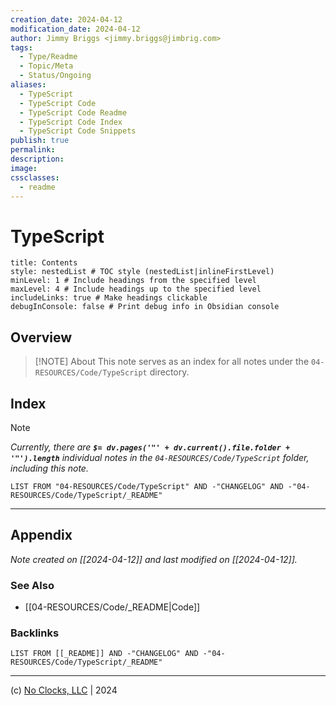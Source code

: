 ```yaml
---
creation_date: 2024-04-12
modification_date: 2024-04-12
author: Jimmy Briggs <jimmy.briggs@jimbrig.com>
tags:
  - Type/Readme
  - Topic/Meta
  - Status/Ongoing
aliases:
  - TypeScript
  - TypeScript Code
  - TypeScript Code Readme
  - TypeScript Code Index
  - TypeScript Code Snippets
publish: true
permalink:
description:
image:
cssclasses:
  - readme
---
```



# TypeScript

```table-of-contents
title: Contents 
style: nestedList # TOC style (nestedList|inlineFirstLevel)
minLevel: 1 # Include headings from the specified level
maxLevel: 4 # Include headings up to the specified level
includeLinks: true # Make headings clickable
debugInConsole: false # Print debug info in Obsidian console
```

## Overview

> [!NOTE] About
> This note serves as an index for all notes under the `04-RESOURCES/Code/TypeScript` directory.

## Index

> [!NOTE]
> *Currently, there are **`$= dv.pages('"' + dv.current().file.folder + '"').length`**  individual notes in the `04-RESOURCES/Code/TypeScript` folder, including this note.*

```dataview
LIST FROM "04-RESOURCES/Code/TypeScript" AND -"CHANGELOG" AND -"04-RESOURCES/Code/TypeScript/_README"
```

***

## Appendix

*Note created on [[2024-04-12]] and last modified on [[2024-04-12]].*

### See Also

- [[04-RESOURCES/Code/_README|Code]]

### Backlinks

```dataview
LIST FROM [[_README]] AND -"CHANGELOG" AND -"04-RESOURCES/Code/TypeScript/_README"
```

***

(c) [No Clocks, LLC](https://github.com/noclocks) | 2024